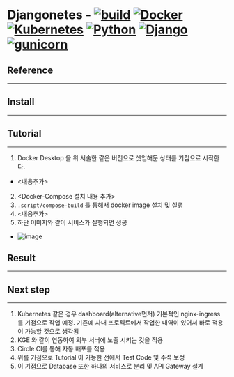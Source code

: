 
# **Djangonetes** - [![build](https://circleci.com/gh/jaehwankim07120/djangonetes.svg?style=shield&circle-token=4d691bd2b328bdb794976d6897bc04be89cb7536)](https://app.circleci.com/pipelines/bitbucket/xbarx/ohplapi) [![Docker](https://img.shields.io/badge/Docker-20.1.2-brightgreen.svg)]() [![Kubernetes](https://img.shields.io/badge/Kubernetes-1.19.3-brightgreen.svg)]() [![Python](https://img.shields.io/badge/python-3.6-brightgreen.svg)](https://www.python.org/downloads/release/python-367/) [![Django](https://img.shields.io/badge/Django-3.1.7-brightgreen.svg)](https://docs.djangoproject.com/en/3.1/intro/install/) [![gunicorn](https://img.shields.io/badge/gunicorn-20.0.4-brightgreen.svg)]()

## **Reference**
---

## **Install**
---

## **Tutorial**
---
1. Docker Desktop 을 위 서술한 같은 버전으로 셋업해둔 상태를 기점으로 시작한다.
  - <내용추가>
2. <Docker-Compose 설치 내용 추가>
3. `.script/compose-build` 를 통해서 docker image 설치 및 실행
4. <내용추가>
5. 하단 이미지와 같이 서비스가 실행되면 성공
 - ![image](https://user-images.githubusercontent.com/36470472/110159422-073d8600-7e2e-11eb-9796-866605281333.png)

## **Result**
---
## **Next step**
---
1. Kubernetes 같은 경우 dashboard(alternative먼저) 기본적인 nginx-ingress 를 기점으로 작업 예정. 기존에 사내 프로젝트에서 작업한 내역이 있어서 바로 적용이 가능할 것으로 생각됨
2. KGE 와 같이 연동하여 외부 서버에 노출 시키는 것을 적용
3. Circle CI를 통해 자동 배포를 적용
4. 위를 기점으로 Tutorial 이 가능한 선에서 Test Code 및 주석 보정
5. 이 기점으로 Database 또한 하나의 서비스로 분리 및 API Gateway 설계
